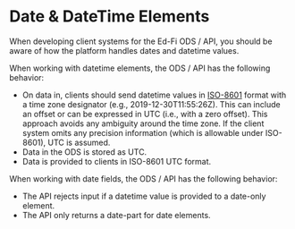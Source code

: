 # Date & DateTime Elements

When developing client systems for the Ed-Fi ODS / API, you should be aware of
how the platform handles dates and datetime values.

When working with datetime elements, the ODS / API has the following behavior:

* On data in, clients should send datetime values
    in [ISO-8601](https://en.wikipedia.org/wiki/ISO_8601) format with a time
    zone designator (e.g., 2019-12-30T11:55:26Z). This can include an offset or
    can be expressed in UTC (i.e., with a zero offset). This approach avoids any
    ambiguity around the time zone. If the client system omits any precision
    information (which is allowable under ISO-8601), UTC is assumed.
* Data in the ODS is stored as UTC.
* Data is provided to clients in ISO-8601 UTC format.

When working with date fields, the ODS / API has the following behavior:

* The API rejects input if a datetime value is provided to a date-only
    element.
* The API only returns a date-part for date elements.
